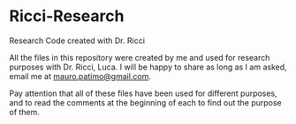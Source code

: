 # Ricci-Research
Research Code created with Dr. Ricci

All the files in this repository were created by me and used for research purposes with Dr. Ricci, Luca.
I will be happy to share as long as I am asked, email me at mauro.patimo@gmail.com.

Pay attention that all of these files have been used for different purposes, and to read the comments at the beginning of each to find out the purpose of them.
